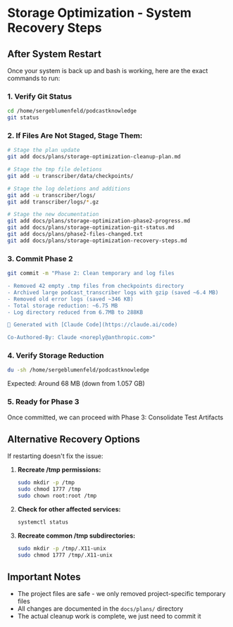 # Storage Optimization - System Recovery Steps

## After System Restart

Once your system is back up and bash is working, here are the exact commands to run:

### 1. Verify Git Status
```bash
cd /home/sergeblumenfeld/podcastknowledge
git status
```

### 2. If Files Are Not Staged, Stage Them:
```bash
# Stage the plan update
git add docs/plans/storage-optimization-cleanup-plan.md

# Stage the tmp file deletions
git add -u transcriber/data/checkpoints/

# Stage the log deletions and additions
git add -u transcriber/logs/
git add transcriber/logs/*.gz

# Stage the new documentation
git add docs/plans/storage-optimization-phase2-progress.md
git add docs/plans/storage-optimization-git-status.md
git add docs/plans/phase2-files-changed.txt
git add docs/plans/storage-optimization-recovery-steps.md
```

### 3. Commit Phase 2
```bash
git commit -m "Phase 2: Clean temporary and log files

- Removed 42 empty .tmp files from checkpoints directory
- Archived large podcast_transcriber logs with gzip (saved ~6.4 MB)
- Removed old error logs (saved ~346 KB)
- Total storage reduction: ~6.75 MB
- Log directory reduced from 6.7MB to 288KB

🤖 Generated with [Claude Code](https://claude.ai/code)

Co-Authored-By: Claude <noreply@anthropic.com>"
```

### 4. Verify Storage Reduction
```bash
du -sh /home/sergeblumenfeld/podcastknowledge
```

Expected: Around 68 MB (down from 1.057 GB)

### 5. Ready for Phase 3
Once committed, we can proceed with Phase 3: Consolidate Test Artifacts

## Alternative Recovery Options

If restarting doesn't fix the issue:

1. **Recreate /tmp permissions:**
   ```bash
   sudo mkdir -p /tmp
   sudo chmod 1777 /tmp
   sudo chown root:root /tmp
   ```

2. **Check for other affected services:**
   ```bash
   systemctl status
   ```

3. **Recreate common /tmp subdirectories:**
   ```bash
   sudo mkdir -p /tmp/.X11-unix
   sudo chmod 1777 /tmp/.X11-unix
   ```

## Important Notes
- The project files are safe - we only removed project-specific temporary files
- All changes are documented in the `docs/plans/` directory
- The actual cleanup work is complete, we just need to commit it